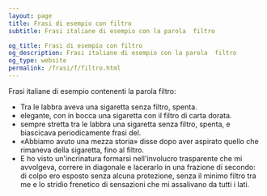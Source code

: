 ```yaml
---
layout: page
title: Frasi di esempio con filtro 
subtitle: Frasi italiane di esempio con la parola  filtro

og_title: Frasi di esempio con filtro 
og_description: Frasi italiane di esempio con la parola  filtro
og_type: website
permalink: /frasi/f/filtro.html
---
```


Frasi italiane di esempio contenenti la parola filtro:


- Tra le labbra aveva una sigaretta senza filtro, spenta.
- elegante, con in bocca una sigaretta con il filtro di carta dorata.
- sempre stretta tra le labbra una sigaretta senza filtro, spenta, e biascicava periodicamente frasi del.
- «Abbiamo avuto una mezza storia» disse dopo aver aspirato quello che rimaneva della sigaretta, fino al filtro.
- E ho visto un'incrinatura formarsi nell'involucro trasparente che mi avvolgeva, correre in diagonale e lacerarlo in una frazione di secondo: di colpo ero esposto senza alcuna protezione, senza il minimo filtro tra me e lo stridìo frenetico di sensazioni che mi assalivano da tutti i lati.
